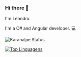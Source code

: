 ### Hi there 👋

I'm Leandro.

I'm a C# and Angular developer. :computer: 

![Karanalpe Status](https://github-readme-stats.vercel.app/api?username=leandro94costa&show_icons=true)

[![Top Linguagens](https://github-readme-stats.vercel.app/api/top-langs/?username=leandro94costa&layout=compact)](https://github.com/anuraghazra/github-readme-stats)

<!--
**leandro94costa/leandro94costa** is a ✨ _special_ ✨ repository because its `README.md` (this file) appears on your GitHub profile.

Here are some ideas to get you started:

- 🔭 I’m currently working on ...
- 🌱 I’m currently learning ...
- 👯 I’m looking to collaborate on ...
- 🤔 I’m looking for help with ...
- 💬 Ask me about ...
- 📫 How to reach me: ...
- 😄 Pronouns: ...
- ⚡ Fun fact: ...
-->
